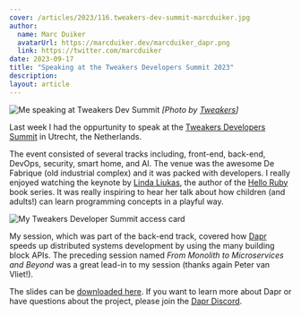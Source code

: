 ```yaml
---
cover: /articles/2023/116.tweakers-dev-summit-marcduiker.jpg
author:
  name: Marc Duiker
  avatarUrl: https://marcduiker.dev/marcduiker_dapr.png
  link: https://twitter.com/marcduiker
date: 2023-09-17
title: "Speaking at the Tweakers Developers Summit 2023"
description:
layout: article
---
```


![Me speaking at Tweakers Dev Summit](/articles/2023/116.tweakers-dev-summit-marcduiker.jpg)
*\[Photo by [Tweakers](https://tweakers.net/)\]*

Last week I had the oppurtunity to speak at the [Tweakers Developers Summit](https://tweakers.net/partners/devsummit2023/1900/sprekerstracks/) in Utrecht, the Netherlands.

The event consisted of several tracks including, front-end, back-end, DevOps, security, smart home, and AI. The venue was the awesome De Fabrique (old industrial complex) and it was packed with developers. I really enjoyed watching the keynote by [Linda Liukas](http://lindaliukas.com/), the author of the [Hello Ruby](http://www.helloruby.com/) book series. It was really inspiring to hear her talk about how children (and adults!) can learn programming concepts in a playful way.

![My Tweakers Developer Summit access card](/articles/2023/116.tweakers-dev-summit.jpg)

My session, which was part of the back-end track, covered how [Dapr](https://dapr.io) speeds up distributed systems development by using the many building block APIs. The preceding session named _From Monolith to Microservices and Beyond_ was a great lead-in to my session (thanks again Peter van Vliet!).

The slides can be <a href="/articles/2023/116.tweakers-dev-summit-presentation.pdf" target="_blank">downloaded here</a>. If you want to learn more about Dapr or have questions about the project, please join the [Dapr Discord](http://bit.ly/dapr-discord).
